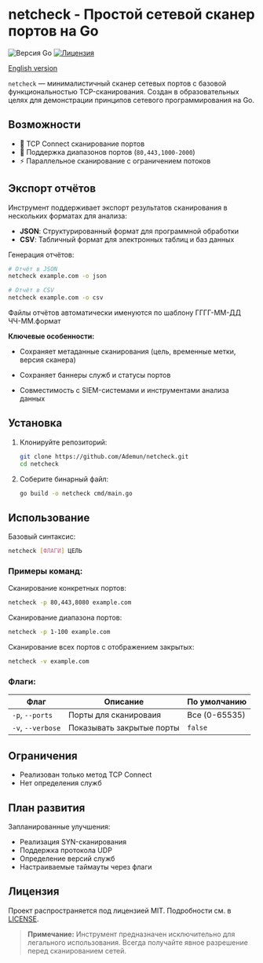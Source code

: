 # netcheck - Простой сетевой сканер портов на Go

![Версия Go](https://img.shields.io/badge/go-1.18%2B-blue)
[![Лицензия](https://img.shields.io/badge/license-MIT-green)](LICENSE)

[English version](https://github.com/Ademun/netcheck/blob/main/README.md)

`netcheck` — минималистичный сканер сетевых портов с базовой функциональностью TCP-сканирования. Создан в образовательных целях для демонстрации принципов сетевого программирования на Go.

## Возможности

- 📡 TCP Connect сканирование портов
- 🔢 Поддержка диапазонов портов (`80,443,1000-2000`)
- ⚡ Параллельное сканирование с ограничением потоков

## Экспорт отчётов

Инструмент поддерживает экспорт результатов сканирования в нескольких форматах для анализа:

- **JSON**: Структурированный формат для программной обработки
- **CSV**: Табличный формат для электронных таблиц и баз данных

Генерация отчётов:
```bash
# Отчёт в JSON
netcheck example.com -o json

# Отчёт в CSV
netcheck example.com -o csv
```
Файлы отчётов автоматически именуются по шаблону ГГГГ-ММ-ДД ЧЧ-ММ.формат

**Ключевые особенности:**

- Сохраняет метаданные сканирования (цель, временные метки, версия сканера)

- Сохраняет баннеры служб и статусы портов

- Совместимость с SIEM-системами и инструментами анализа данных

## Установка

1. Клонируйте репозиторий:
    ```bash
    git clone https://github.com/Ademun/netcheck.git
    cd netcheck
    ```
2. Соберите бинарный файл:
    ```bash
    go build -o netcheck cmd/main.go
    ```



## Использование

Базовый синтаксис:

```bash
netcheck [ФЛАГИ] ЦЕЛЬ
```
### Примеры команд:
Сканирование конкретных портов:
```bash
netcheck -p 80,443,8080 example.com 
```

Сканирование диапазона портов:
```bash
netcheck -p 1-100 example.com
```

Сканирование всех портов с отображением закрытых:
```bash
netcheck -v example.com
```

### Флаги:
| Флаг       | Описание                          | По умолчанию      |
|------------|-------------------------------------|--------------|
| `-p`, `--ports` | Порты для сканироваия                      | Все (0-65535)|
| `-v`, `--verbose` | Показывать закрытые порты                 | `false`      |


## Ограничения

- Реализован только метод TCP Connect
- Нет определения служб

## План развития

Запланированные улучшения:
- Реализация SYN-сканирования
- Поддержка протокола UDP
- Определение версий служб
- Настраиваемые таймауты через флаги

## Лицензия
Проект распространяется под лицензией MIT. Подробности см. в [LICENSE](LICENSE).

> **Примечание:** Инструмент предназначен исключительно для легального использования. Всегда получайте явное разрешение перед сканированием сетей.
